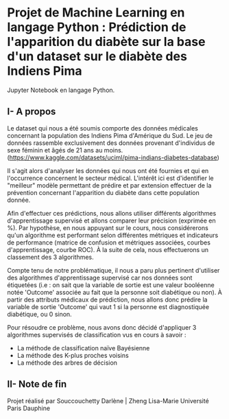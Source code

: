 # Projet de Machine Learning en langage Python : Prédiction de l'apparition du diabète sur la base d'un dataset sur le diabète des Indiens Pima
Jupyter Notebook en langage Python.
##  I- A  propos
Le dataset qui nous a été soumis comporte des données médicales concernant la population des Indiens Pima d'Amérique du Sud. Le jeu de données rassemble exclusivement des données provenant d'individus de sexe
féminin et âgés de 21 ans au moins. (https://www.kaggle.com/datasets/uciml/pima-indians-diabetes-database)

Il s'agit alors d'analyser les données qui nous ont été fournies et qui en l'occurrence concernent le secteur
médical. L'intérêt ici est d'identifier le "meilleur" modèle permettant de prédire et par extension effectuer de la
prévention concernant l'apparition du diabète dans cette population donnée.

Afin d'effectuer ces prédictions, nous allons utiliser différents algorithmes d'apprentissage supervisé et allons
comparer leur précision (exprimée en %). Par hypothèse, en nous appuyant sur le cours, nous considérerons
qu'un algorithme est performant selon différentes métriques et indicateurs de performance (matrice de
confusion et métriques associées, courbes d'apprentissage, courbe ROC). À la suite de cela, nous effectuerons
un classement des 3 algorithmes.

Compte tenu de notre problématique, il nous a paru plus pertinent d'utiliser des algorithmes d'apprentissage
supervisé car nos données sont étiquetées (i.e : on sait que la variable de sortie est une valeur booléenne notée
'Outcome' associée au fait que la personne soit diabétique ou non).
À partir des attributs médicaux de prédiction, nous allons donc prédire la variable de sortie 'Outcome' qui vaut
1 si la personne est diagnostiquée diabétique, ou 0 sinon.

Pour résoudre ce problème, nous avons donc décidé d'appliquer 3 algorithmes supervisés de classification vus
en cours à savoir :
- La méthode de classification naïve Bayésienne
- La méthode des K-plus proches voisins
- La méthode des arbres de décision

## II- Note de fin
Projet réalisé par Souccouchetty Darlène | Zheng Lisa-Marie
Université Paris Dauphine
